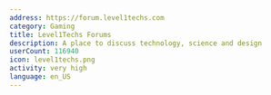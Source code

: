```yaml
---
address: https://forum.level1techs.com
category: Gaming
title: Level1Techs Forums
description: A place to discuss technology, science and design
userCount: 116940
icon: level1techs.png
activity: very high
language: en_US
---
```

